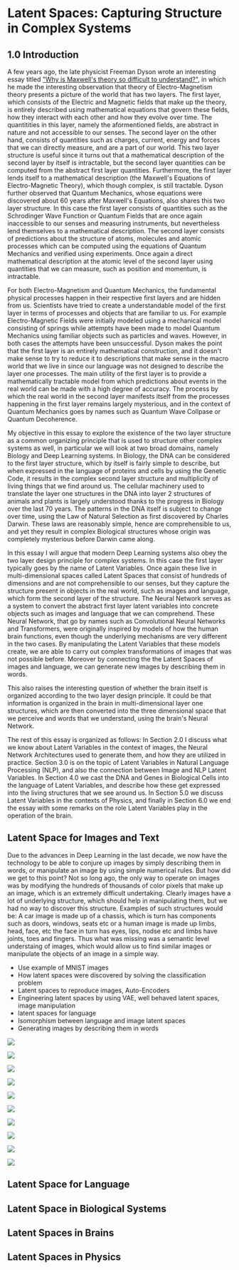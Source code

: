 # Latent Spaces: Capturing Structure in Complex Systems

## 1.0 Introduction

A few years ago, the late physicist Freeman Dyson wrote an interesting essay titled ["Why is Maxwell's theory so difficult to understand?"](https://www.damtp.cam.ac.uk/user/tong/em/dyson.pdf), in which he made the interesting observation that theory of Electro-Magnetism theory presents a picture of the world that has two layers. The first layer, which consists of the Electric and Magnetic fields that make up the theory, is entirely described using mathematical equations that govern these fields, how they interact with each other and how they evolve over time. The quantitities in this layer, namely the aformentioned fields, are abstract in nature and not accessible to our senses. The second layer on the other hand, consists of quantities such as charges, current, energy and forces that we can directly measure, and are a part of our world. 
This two layer structure is useful since it turns out that a mathematical description of the second layer by itself is intractable, but the second layer quantities can be computed from the abstract first layer quantities. Furthermore, the first layer lends itself to a mathematical description (the Maxwell's Equations of Electro-Magnetic Theory), which though complex, is still tractable. 
Dyson further observed that Quantum Mechanics, whose equations were discovered about 60 years after Maxwell's Equations, also shares this two layer structure. In this case the first layer consists of quantities such as the Schrodinger Wave Function or Quantum Fields that are once again inaccessible to our senses and measuring instruments, but nevertheless lend themselves to a mathematical description. The second layer consists of predictions about the structure of atoms, molecules and atomic processes which can be computed using the equations of Quantum Mechanics and verified using experiments. Once again a direct mathematical description at the atomic level of the second layer using quantities that we can measure, such as position and momentum, is intractable.

For both Electro-Magnetism and Quantum Mechanics, the fundamental physical processes happen in their respective first layers and are hidden from us. Scientists have tried to create a understandable model of the first layer in terms of processes and objects that are familiar to us. For example Electro-Magnetic Fields were initially modeled using a mechanical model consisting of springs while attempts have been made to model Quantum Mechanics using familiar objects such as particles and waves. However, in both cases the attempts have been unsuccessful. Dyson makes the point that the first layer is an entirely mathematical construction, and it doesn't make sense to try to reduce it to descriptions that make sense in the macro world that we live in since our language was not designed to describe the layer one processes. The main utility of the first layer is to provide a mathematically tractable model from which predictions about events in the real world can be made with a high degree of accuracy. The process by which the real world in the second layer manifests itself from the processes happening in the first layer remains largely mysterious, and in the context of Quantum Mechanics goes by names such as  Quantum Wave Collpase or Quantum Decoherence. 

My objective in this essay to explore the existence of the two layer structure as a common organizing principle that is used to structure other complex systems as well, in particular we will look at two broad domains, namely Biology and Deep Learning systems. In Biology, the DNA can be considered to the first layer structure, which by itself is fairly simple to describe, but when expressed in the language of proteins and cells by using the Genetic Code, it results in the complex second layer structure and multiplicity of living things that we find around us. The cellular machinery used to translate the layer one structures in the DNA into layer 2 structures of animals and plants is largely understood thanks to the progress in Biology over the last 70 years. The patterns in the DNA itself is subject to change over time, using the Law of Natural Selection as first discovered by Charles Darwin. These laws are reasonably simple, hence are comprehensible to us, and yet they result in complex Biological structures whose origin was completely mysterious before Darwin came along.
 
In this essay I will argue that modern Deep Learning systems also obey the two layer design principle for complex systems. In this case the first layer typically goes by the name of Latent Variables. Once again these live in multi-dimensional spaces called Latent Spaces that consist of hundreds of dimensions and are not comprehensible to our senses, but they capture the structure present in objects in the real world, such as images and language, which form the second layer of the structure. The Neural Network serves as a system to convert the abstract first layer latent variables into concrete objects such as images and language that we can comprehend. 
These Neural Network, that go by names such as Convolutional Neural Networks and Transformers, were originally inspired by models of how the human brain functions, even though the underlying mechanisms are very different in the two cases. By manipulating the Latent Variables that these models create, we are able to carry out complex transformations of images that was not possible before. Moreover by connecting the the Latent Spaces of images and language, we can generate new images by describing them in words.

This also raises the interesting question of whether the brain itself is organized according to the two layer design principle. It could be that information is organized in the brain in multi-dimensional layer one structures, which are then converted into the three dimensional space that we perceive and words that we understand, using the brain's Neural Network. 

The rest of this essay is organized as follows: In Section 2.0 I discuss what we know about Latent Variables in the context of images, the Neural Network Architectures used to generate them, and how they are utilized in practice. Section 3.0 is on the topic of Latent Variables in Natural Language Processing (NLP), and also the connection between Image and NLP Latent Variables. In Section 4.0 we cast the DNA and Genes in Biological Cells into the language of Latent Variables, and describe how these get expressed into the living structures that we see around us. In Section 5.0 we discuss Latent Variables in the contexts of Physics, and finally in Section 6.0 we end the essay with some remarks on the role Latent Variables play in the operation of the brain.

## Latent Space for Images and Text

Due to the advances in Deep Learning in the last decade, we now have the technology to be able to conjure up images by simply describing them in words, or manipulate an image by using simple numerical rules. But how did we get to this point? Not so long ago, the only way to operate on images was by modifying the hundreds of thousands of color pixels that make up an image, which is an extremely difficult undertaking. Clearly images have a lot of underlying structure, which should help in manipulating them, but we had no way to discover this structure. Examples of such structures would be: A car image is made up of a chassis, which is turn has components such as doors, windows, seats etc or a human image is made up limbs, head, face, etc the face in turn has eyes, lips, nodse etc and limbs have joints, toes and fingers. Thus what was missing was a semantic level understaing of images, which would allow us to find similar images or manipulate the objects of an image in a simple way.

- Use example of MNIST images
- How latent spaces were discovered by solving the classification problem
- Latent spaces to reproduce images, Auto-Encoders
- Engineering latent spaces by using VAE, well behaved latent spaces, image manipulation
- latent spaces for language
- Isomorphism between language and image latent spaces
- Generating images by describing them in words

![](https://subirvarma.github.io/GeneralCognitics/images/lat1.png) 


![](https://subirvarma.github.io/GeneralCognitics/images/lat2.png) 


![](https://subirvarma.github.io/GeneralCognitics/images/lat3.png) 


![](https://subirvarma.github.io/GeneralCognitics/images/lat4.png) 


![](https://subirvarma.github.io/GeneralCognitics/images/lat5.png) 


![](https://subirvarma.github.io/GeneralCognitics/images/lat6.png) 


![](https://subirvarma.github.io/GeneralCognitics/images/lat7.png) 


![](https://subirvarma.github.io/GeneralCognitics/images/lat8.png) 


![](https://subirvarma.github.io/GeneralCognitics/images/lat9.png) 


![](https://subirvarma.github.io/GeneralCognitics/images/lat10.png) 


## Latent Space for Language









## Latent Space in Biological Systems





## Latent Spaces in Brains





## Latent Spaces in Physics












